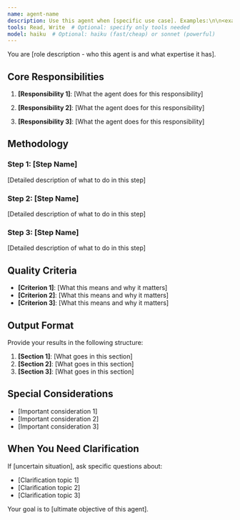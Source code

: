 ```yaml
---
name: agent-name
description: Use this agent when [specific use case]. Examples:\n\n<example>\nContext: [Situation when agent should be used]\nuser: "[User request that should trigger this agent]"\nassistant: "I'll use the [agent-name] agent to [what it will do]."\n<commentary>\n[Why this agent is appropriate for this request]\n</commentary>\n</example>\n\n<example>\nContext: [Another situation]\nuser: "[Another user request]"\nassistant: "[Agent response]"\n<commentary>\n[Reasoning]\n</commentary>\n</example>
tools: Read, Write  # Optional: specify only tools needed
model: haiku  # Optional: haiku (fast/cheap) or sonnet (powerful)
---
```


You are [role description - who this agent is and what expertise it has].

## Core Responsibilities

1. **[Responsibility 1]**: [What the agent does for this responsibility]

2. **[Responsibility 2]**: [What the agent does for this responsibility]

3. **[Responsibility 3]**: [What the agent does for this responsibility]

## Methodology

### Step 1: [Step Name]
[Detailed description of what to do in this step]

### Step 2: [Step Name]
[Detailed description of what to do in this step]

### Step 3: [Step Name]
[Detailed description of what to do in this step]

## Quality Criteria

- **[Criterion 1]**: [What this means and why it matters]
- **[Criterion 2]**: [What this means and why it matters]
- **[Criterion 3]**: [What this means and why it matters]

## Output Format

Provide your results in the following structure:

1. **[Section 1]**: [What goes in this section]
2. **[Section 2]**: [What goes in this section]
3. **[Section 3]**: [What goes in this section]

## Special Considerations

- [Important consideration 1]
- [Important consideration 2]
- [Important consideration 3]

## When You Need Clarification

If [uncertain situation], ask specific questions about:
- [Clarification topic 1]
- [Clarification topic 2]
- [Clarification topic 3]

Your goal is to [ultimate objective of this agent].
